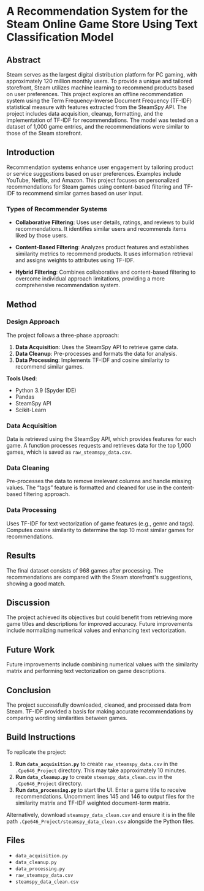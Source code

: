 # A Recommendation System for the Steam Online Game Store Using Text Classification Model

## Abstract

Steam serves as the largest digital distribution platform for PC gaming, with approximately 120 million monthly users. To provide a unique and tailored storefront, Steam utilizes machine learning to recommend products based on user preferences. This project explores an offline recommendation system using the Term Frequency-Inverse Document Frequency (TF-IDF) statistical measure with features extracted from the SteamSpy API. The project includes data acquisition, cleanup, formatting, and the implementation of TF-IDF for recommendations. The model was tested on a dataset of 1,000 game entries, and the recommendations were similar to those of the Steam storefront.

## Introduction

Recommendation systems enhance user engagement by tailoring product or service suggestions based on user preferences. Examples include YouTube, Netflix, and Amazon. This project focuses on personalized recommendations for Steam games using content-based filtering and TF-IDF to recommend similar games based on user input.

### Types of Recommender Systems

- **Collaborative Filtering**: Uses user details, ratings, and reviews to build recommendations. It identifies similar users and recommends items liked by those users.
  
- **Content-Based Filtering**: Analyzes product features and establishes similarity metrics to recommend products. It uses information retrieval and assigns weights to attributes using TF-IDF.

- **Hybrid Filtering**: Combines collaborative and content-based filtering to overcome individual approach limitations, providing a more comprehensive recommendation system.

## Method

### Design Approach

The project follows a three-phase approach:

1. **Data Acquisition**: Uses the SteamSpy API to retrieve game data.
2. **Data Cleanup**: Pre-processes and formats the data for analysis.
3. **Data Processing**: Implements TF-IDF and cosine similarity to recommend similar games.

**Tools Used**:
- Python 3.9 (Spyder IDE)
- Pandas
- SteamSpy API
- Scikit-Learn

### Data Acquisition

Data is retrieved using the SteamSpy API, which provides features for each game. A function processes requests and retrieves data for the top 1,000 games, which is saved as `raw_steamspy_data.csv`.

### Data Cleaning

Pre-processes the data to remove irrelevant columns and handle missing values. The “tags” feature is formatted and cleaned for use in the content-based filtering approach.

### Data Processing

Uses TF-IDF for text vectorization of game features (e.g., genre and tags). Computes cosine similarity to determine the top 10 most similar games for recommendations.

## Results

The final dataset consists of 968 games after processing. The recommendations are compared with the Steam storefront's suggestions, showing a good match.

## Discussion

The project achieved its objectives but could benefit from retrieving more game titles and descriptions for improved accuracy. Future improvements include normalizing numerical values and enhancing text vectorization.

## Future Work

Future improvements include combining numerical values with the similarity matrix and performing text vectorization on game descriptions.

## Conclusion

The project successfully downloaded, cleaned, and processed data from Steam. TF-IDF provided a basis for making accurate recommendations by comparing wording similarities between games.

## Build Instructions

To replicate the project:

1. **Run `data_acquisition.py`** to create `raw_steamspy_data.csv` in the `.Cpe646_Project` directory. This may take approximately 10 minutes.
2. **Run `data_cleanup.py`** to create `steamspy_data_clean.csv` in the `.Cpe646_Project` directory.
3. **Run `data_processing.py`** to start the UI. Enter a game title to receive recommendations. Uncomment lines 145 and 146 to output files for the similarity matrix and TF-IDF weighted document-term matrix.

Alternatively, download `steamspy_data_clean.csv` and ensure it is in the file path `.Cpe646_Project/steamspy_data_clean.csv` alongside the Python files.

## Files

- `data_acquisition.py`
- `data_cleanup.py`
- `data_processing.py`
- `raw_steamspy_data.csv`
- `steamspy_data_clean.csv`

